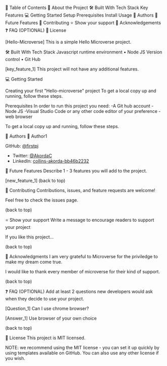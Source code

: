 📗 Table of Contents
📖 About the Project
🛠 Built With
Tech Stack
Key Features
💻 Getting Started
Setup
Prerequisites
Install
Usage
👥 Authors
🔭 Future Features
🤝 Contributing
⭐️ Show your support
🙏 Acknowledgements
❓ FAQ (OPTIONAL)
📝 License

[Hello-Microverse]
This is a simple Hello Microverse project.

🛠 Built With
Tech Stack
Javascript runtime environment
 • Node JS
Version control
 • Git Hub


[key_feature_1] 
This project will not have any additional features.

💻 Getting Started

Creating your first "Hello-microverse" project
To get a local copy up and running, follow these steps.


Prerequisites
In order to run this project you need:
-A Git hub account
-Node JS
-Visual Studio Code or any other code editor of your preference
-web browser

To get a local copy up and running, follow these steps.


👥 Authors
👤 Author1

GitHub: [@firstpj](https://github.com/firstpj)
- Twitter: [@AkordaC](https://twitter.com/AkordaC)
- LinkedIn: [collins-akorda-bb46b2232](https://linkedin.com/in/[collins-akorda-bb46b2232)




🔭 Future Features
Describe 1 - 3 features you will add to the project.

 [new_feature_1]
(back to top)

🤝 Contributing
Contributions, issues, and feature requests are welcome!

Feel free to check the issues page.

(back to top)

⭐️ Show your support
Write a message to encourage readers to support your project

If you like this project...

(back to top)

🙏 Acknowledgments
I am very grateful to Microverse for the priviledge to make my dream come true.

I would like to thank every member of microverse for their kind of support.

(back to top)

❓ FAQ (OPTIONAL)
Add at least 2 questions new developers would ask when they decide to use your project.

[Question_1] Can I use chrome browser?

[Answer_1] Use browser of your own choice

(back to top)

📝 License
This project is MIT licensed.

NOTE: we recommend using the MIT license - you can set it up quickly by using templates available on GitHub. You can also use any other license if you wish.

